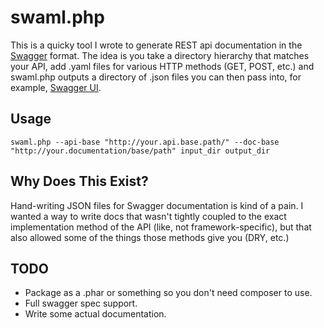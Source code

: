 # swaml.php

This is a quicky tool I wrote to generate REST api documentation in the
[Swagger](http://developers.helloreverb.com/swagger/) format.
The idea is you take a directory hierarchy that matches your API, add .yaml
files for various HTTP methods (GET, POST, etc.) and swaml.php outputs a
directory of .json files you can then pass into, for example,
[Swagger UI](https://github.com/wordnik/swagger-ui).

## Usage

    swaml.php --api-base "http://your.api.base.path/" --doc-base "http://your.documentation/base/path" input_dir output_dir

## Why Does This Exist?

Hand-writing JSON files for Swagger documentation is kind of a pain. I wanted
a way to write docs that wasn't tightly coupled to the exact implementation
method of the API (like, not framework-specific), but that also allowed some
of the things those methods give you (DRY, etc.)

## TODO

- Package as a .phar or something so you don't need composer to use.
- Full swagger spec support.
- Write some actual documentation.